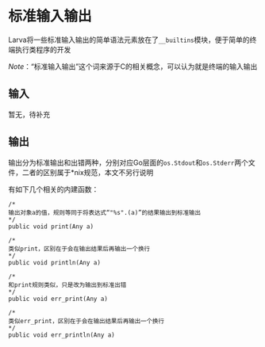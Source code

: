 # **标准输入输出**

Larva将一些标准输入输出的简单语法元素放在了`__builtins`模块，便于简单的终端执行类程序的开发

*Note*：“标准输入输出”这个词来源于C的相关概念，可以认为就是终端的输入输出

## **输入**

暂无，待补充

## **输出**

输出分为标准输出和出错两种，分别对应Go层面的`os.Stdout`和`os.Stderr`两个文件，二者的区别属于\*nix规范，本文不另行说明

有如下几个相关的内建函数：
```
/*
输出对象a的值，规则等同于将表达式“"%s".(a)”的结果输出到标准输出
*/
public void print(Any a)

/*
类似print，区别在于会在输出结果后再输出一个换行
*/
public void println(Any a)

/*
和print规则类似，只是改为输出到标准出错
*/
public void err_print(Any a)

/*
类似err_print，区别在于会在输出结果后再输出一个换行
*/
public void err_println(Any a)
```
